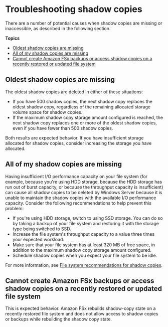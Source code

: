 # Troubleshooting shadow copies<a name="shadow-copy-ts"></a>

There are a number of potential causes when shadow copies are missing or inaccessible, as described in the following section\.

**Topics**
+ [Oldest shadow copies are missing](#w265aac43c23b7)
+ [All of my shadow copies are missing](#w265aac43c23b9)
+ [Cannot create Amazon FSx backups or access shadow copies on a recently restored or updated file system](#w265aac43c23c11)

## Oldest shadow copies are missing<a name="w265aac43c23b7"></a>

The oldest shadow copies are deleted in either of these situations:
+ If you have 500 shadow copies, the next shadow copy replaces the oldest shadow copy, regardless of the remaining allocated storage volume space for shadow copies\.
+ If the maximum shadow copy storage amount configured is reached, the next shadow copy replaces one or more of the oldest shadow copies, even if you have fewer than 500 shadow copies\.

Both results are expected behavior\. If you have insufficient storage allocated for shadow copies, consider increasing the storage you have allocated\.

## All of my shadow copies are missing<a name="w265aac43c23b9"></a>

Having insufficient I/O performance capacity on your file system \(for example, because you're using HDD storage, because the HDD storage has run out of burst capacity, or because the throughput capacity is insufficient\) can cause all shadow copies to be deleted by Windows Server because it is unable to maintain the shadow copies with the available I/O performance capacity\. Consider the following recommendations to help prevent this problem:
+ If you're using HDD storage, switch to using SSD storage\. You can do so by taking a backup of your file system and restoring it with the storage type being switched to SSD\.
+ Increase the file system's throughput capacity to a value three times your expected workload\.
+ Make sure that your file system has at least 320 MB of free space, in addition to the maximum shadow copy storage amount configured\.
+ Schedule shadow copies when you expect your file system to be idle\.

For more information, see [File system recommendations for shadow copies](shadow-copies-fsxW.md#shadow-cpy-config-recommend)\.

## Cannot create Amazon FSx backups or access shadow copies on a recently restored or updated file system<a name="w265aac43c23c11"></a>

This is expected behavior\. Amazon FSx rebuilds shadow\-copy state on a recently restored file system and does not allow access to shadow copies or backups while rebuilding the shadow copy state\.